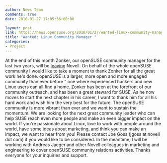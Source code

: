 ```yaml
---
author: News Team
comments: true
date: 2010-01-27 17:05:36+00:00

layout: post
link: https://news.opensuse.org/2010/01/27/wanted-linux-community-manager/
title: "Wanted: Linux Community Manager "
categories:
- Project
---
```

At the end of this month Zonker, our openSUSE community manager for the last two years, will be [leaving](http://www.dissociatedpress.net/2010/01/25/so-long-and-thanks-for-all-the-geekos/) Novell. On behalf of the whole openSUSE community I would like to take a moment to thank Zonker for all the great work he's done. openSUSE is a larger, more open and more engaged community than ever before “ one where experienced hackers and new Linux users can all find a home. Zonker has been at the forefront of our community outreach, and has been a great steward for SUSE. As he now moves to start the next chapter in his career, I want to thank him for all his hard work and wish him the very best for the future.
The openSUSE community is more vibrant than ever and we want to sustain the momentum. We are looking for the next great community leader who can help SUSE reach even more people and make an even bigger impact on the world. If you're passionate about Linux, love to work with people around the world, have some ideas about marketing, and think you can make an impact, we want to hear from you! Please contact Joe Goss (jgoss at novell dot com) if you would like to be considered.
In the meantime, I will be working with Andreas Jaeger and other Novell colleagues in marketing and engineering to cover openSUSE community relations activities. Thanks everyone for your inquiries and support.		
